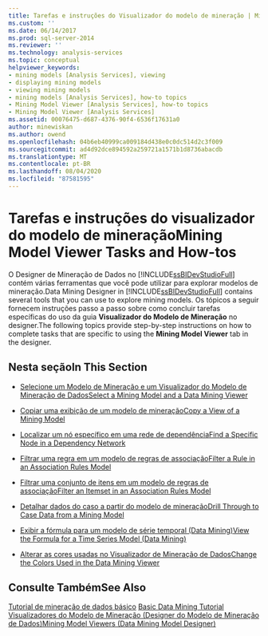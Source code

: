```yaml
---
title: Tarefas e instruções do Visualizador do modelo de mineração | Microsoft Docs
ms.custom: ''
ms.date: 06/14/2017
ms.prod: sql-server-2014
ms.reviewer: ''
ms.technology: analysis-services
ms.topic: conceptual
helpviewer_keywords:
- mining models [Analysis Services], viewing
- displaying mining models
- viewing mining models
- mining models [Analysis Services], how-to topics
- Mining Model Viewer [Analysis Services], how-to topics
- Mining Model Viewer [Analysis Services]
ms.assetid: 00076475-d687-4376-90f4-6536f17631a0
author: minewiskan
ms.author: owend
ms.openlocfilehash: 04b6eb40999ca009184d438e0c0dc514d2c3f009
ms.sourcegitcommit: ad4d92dce894592a259721a1571b1d8736abacdb
ms.translationtype: MT
ms.contentlocale: pt-BR
ms.lasthandoff: 08/04/2020
ms.locfileid: "87581595"
---
```

# <a name="mining-model-viewer-tasks-and-how-tos"></a><span data-ttu-id="d9fef-102">Tarefas e instruções do visualizador do modelo de mineração</span><span class="sxs-lookup"><span data-stu-id="d9fef-102">Mining Model Viewer Tasks and How-tos</span></span>
  <span data-ttu-id="d9fef-103">O Designer de Mineração de Dados no [!INCLUDE[ssBIDevStudioFull](../../includes/ssbidevstudiofull-md.md)] contém várias ferramentas que você pode utilizar para explorar modelos de mineração.</span><span class="sxs-lookup"><span data-stu-id="d9fef-103">Data Mining Designer in [!INCLUDE[ssBIDevStudioFull](../../includes/ssbidevstudiofull-md.md)] contains several tools that you can use to explore mining models.</span></span> <span data-ttu-id="d9fef-104">Os tópicos a seguir fornecem instruções passo a passo sobre como concluir tarefas específicas do uso da guia **Visualizador do Modelo de Mineração** no designer.</span><span class="sxs-lookup"><span data-stu-id="d9fef-104">The following topics provide step-by-step instructions on how to complete tasks that are specific to using the **Mining Model Viewer** tab in the designer.</span></span>  
  
## <a name="in-this-section"></a><span data-ttu-id="d9fef-105">Nesta seção</span><span class="sxs-lookup"><span data-stu-id="d9fef-105">In This Section</span></span>  
  
-   [<span data-ttu-id="d9fef-106">Selecione um Modelo de Mineração e um Visualizador do Modelo de Mineração de Dados</span><span class="sxs-lookup"><span data-stu-id="d9fef-106">Select a Mining Model and a Data Mining Viewer</span></span>](select-a-mining-model-and-a-data-mining-viewer.md)  
  
-   [<span data-ttu-id="d9fef-107">Copiar uma exibição de um modelo de mineração</span><span class="sxs-lookup"><span data-stu-id="d9fef-107">Copy a View of a Mining Model</span></span>](copy-a-view-of-a-mining-model.md)  
  
-   [<span data-ttu-id="d9fef-108">Localizar um nó específico em uma rede de dependência</span><span class="sxs-lookup"><span data-stu-id="d9fef-108">Find a Specific Node in a Dependency Network</span></span>](find-a-specific-node-in-a-dependency-network.md)  
  
-   [<span data-ttu-id="d9fef-109">Filtrar uma regra em um modelo de regras de associação</span><span class="sxs-lookup"><span data-stu-id="d9fef-109">Filter a Rule in an Association Rules Model</span></span>](filter-a-rule-in-an-association-rules-model.md)  
  
-   [<span data-ttu-id="d9fef-110">Filtrar uma conjunto de itens em um modelo de regras de associação</span><span class="sxs-lookup"><span data-stu-id="d9fef-110">Filter an Itemset in an Association Rules Model</span></span>](filter-an-itemset-in-an-association-rules-model.md)  
  
-   [<span data-ttu-id="d9fef-111">Detalhar dados do caso a partir do modelo de mineração</span><span class="sxs-lookup"><span data-stu-id="d9fef-111">Drill Through to Case Data from a Mining Model</span></span>](drill-through-to-case-data-from-a-mining-model.md)  
  
-   [<span data-ttu-id="d9fef-112">Exibir a fórmula para um modelo de série temporal &#40;Data Mining&#41;</span><span class="sxs-lookup"><span data-stu-id="d9fef-112">View the Formula for a Time Series Model &#40;Data Mining&#41;</span></span>](view-the-formula-for-a-time-series-model-data-mining.md)  
  
-   [<span data-ttu-id="d9fef-113">Alterar as cores usadas no Visualizador de Mineração de Dados</span><span class="sxs-lookup"><span data-stu-id="d9fef-113">Change the Colors Used in the Data Mining Viewer</span></span>](change-the-colors-used-in-the-data-mining-viewer.md)  
  
## <a name="see-also"></a><span data-ttu-id="d9fef-114">Consulte Também</span><span class="sxs-lookup"><span data-stu-id="d9fef-114">See Also</span></span>  
 <span data-ttu-id="d9fef-115">[Tutorial de mineração de dados básico](../../tutorials/basic-data-mining-tutorial.md) </span><span class="sxs-lookup"><span data-stu-id="d9fef-115">[Basic Data Mining Tutorial](../../tutorials/basic-data-mining-tutorial.md) </span></span>  
 [<span data-ttu-id="d9fef-116">Visualizadores do Modelo de Mineração &#40;Designer do Modelo de Mineração de Dados&#41;</span><span class="sxs-lookup"><span data-stu-id="d9fef-116">Mining Model Viewers &#40;Data Mining Model Designer&#41;</span></span>](../mining-model-viewers-data-mining-model-designer.md)  
  
  
